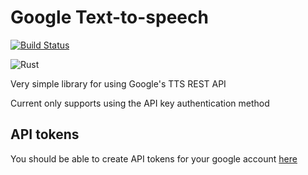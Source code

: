 # Google Text-to-speech

[![Build Status](https://travis-ci.org/dmweis/google_tts.svg?branch=master)](https://travis-ci.org/dmweis/google_tts)

![Rust](https://github.com/dmweis/google_tts/workflows/Rust/badge.svg)

Very simple library for using Google's TTS REST API

Current only supports using the API key authentication method

## API tokens

You should be able to create API tokens for your google account [here](https://console.developers.google.com/apis/credentials)
